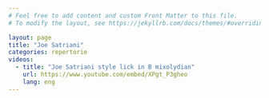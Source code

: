 ```yaml
---
# Feel free to add content and custom Front Matter to this file.
# To modify the layout, see https://jekyllrb.com/docs/themes/#overriding-theme-defaults

layout: page
title: "Joe Satriani"
categories: repertorie
videos:
  - title: "Joe Satriani style lick in B mixolydian"
    url: https://www.youtube.com/embed/XPgt_P3gheo
    lang: eng
---
```

